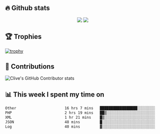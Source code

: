 ## &#128293; Github stats

<!-- GitHub Readme Streak Stats - https://github.com/DenverCoder1/github-readme-streak-stats -->
<p align="center">

<picture>
  <source 
    srcset="https://github-readme-stats.vercel.app/api?username=clivewalkden&count_private=true&show_icons=true&theme=darcula"
    media="(prefers-color-scheme: dark)"
  />
  <source
    srcset="https://github-readme-stats.vercel.app/api?username=clivewalkden&count_private=true&show_icons=true&theme=calm"
    media="(prefers-color-scheme: light), (prefers-color-scheme: no-preference)"
  />
  <img src="https://github-readme-stats.vercel.app/api?username=clivewalkden&count_private=true&show_icons=true&theme=darcula" />
</picture>

<a href="https://git.io/streak-stats" target="_blank">
  <img src="http://github-readme-streak-stats.herokuapp.com?user=clivewalkden&theme=darcula&date_format=j%20M%5B%20Y%5D" />
</a>

</p>

## &#127942; Trophies
[![trophy](https://github-profile-trophy.vercel.app/?username=clivewalkden&theme=onedark)](https://github.com/clivewalkden/github-profile-trophy)

## &#129309; Contributions
![Clive's GitHub Contributor stats](https://github-contributor-stats.vercel.app/api?username=clivewalkden)

## &#128202; This week I spent my time on
<!--START_SECTION:waka-->

```txt
Other                      16 hrs 7 mins   █████████████████░░░░░░░░   68.32 %
PHP                        2 hrs 19 mins   ██▒░░░░░░░░░░░░░░░░░░░░░░   09.87 %
XML                        1 hr 21 mins    █▒░░░░░░░░░░░░░░░░░░░░░░░   05.77 %
JSON                       48 mins         █░░░░░░░░░░░░░░░░░░░░░░░░   03.42 %
Log                        40 mins         ▓░░░░░░░░░░░░░░░░░░░░░░░░   02.85 %
```

<!--END_SECTION:waka-->
